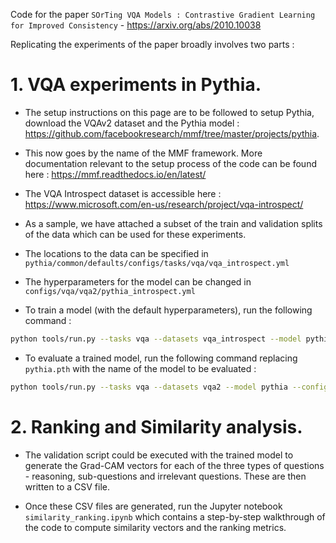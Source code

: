 Code for the paper ```SOrTing VQA Models : Contrastive Gradient Learning for Improved Consistency``` - https://arxiv.org/abs/2010.10038

Replicating the experiments of the paper broadly involves two parts :

# 1. VQA experiments in Pythia.

- The setup instructions on this page are to be followed to setup Pythia, download the VQAv2 dataset and the Pythia model : https://github.com/facebookresearch/mmf/tree/master/projects/pythia.

- This now goes by the name of the MMF framework. More documentation relevant to the setup process of the code can be found here : https://mmf.readthedocs.io/en/latest/

- The VQA Introspect dataset is accessible here : https://www.microsoft.com/en-us/research/project/vqa-introspect/

- As a sample, we have attached a subset of the train and validation splits of the data which can be used for these experiments.

- The locations to the data can be specified in ```pythia/common/defaults/configs/tasks/vqa/vqa_introspect.yml```

- The hyperparameters for the model can be changed in ```configs/vqa/vqa2/pythia_introspect.yml```

- To train a model (with the default hyperparameters), run the following command :

```bash 
python tools/run.py --tasks vqa --datasets vqa_introspect --model pythia_introspect --config configs/vqa/vqa2/pythia_introspect.yml --resume_file data/models/pythia.pth
```

- To evaluate a trained model, run the following command replacing ```pythia.pth``` with the name of the model to be evaluated :

```bash
python tools/run.py --tasks vqa --datasets vqa2 --model pythia --config configs/vqa/vqa2/pythia.yml --resume_file data/models/pythia.pth --run_type val
```
# 2. Ranking and Similarity analysis.

- The validation script could be executed with the trained model to generate the Grad-CAM vectors for each of the three types of questions - reasoning, sub-questions and irrelevant questions. These are then written to a CSV file. 

- Once these CSV files are generated, run the Jupyter notebook ```similarity_ranking.ipynb``` which contains a step-by-step walkthrough of the code to compute similarity vectors and the ranking metrics.
